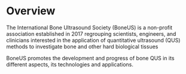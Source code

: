 # Overview
The International Bone Ultrasound Society (BoneUS) is a non-profit association established in 2017 regrouping scientists, engineers, and clinicians interested in the application of quantitative ultrasound (QUS) methods to investigate bone and other hard biological tissues

BoneUS promotes the development and progress of bone QUS in its different aspects, its technologies and applications.
